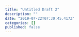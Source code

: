 ```yaml
---
title: "Untitled Draft 2"
description: ""
date: "2019-07-22T07:30:45.417Z"
categories: []
published: false
---
```



